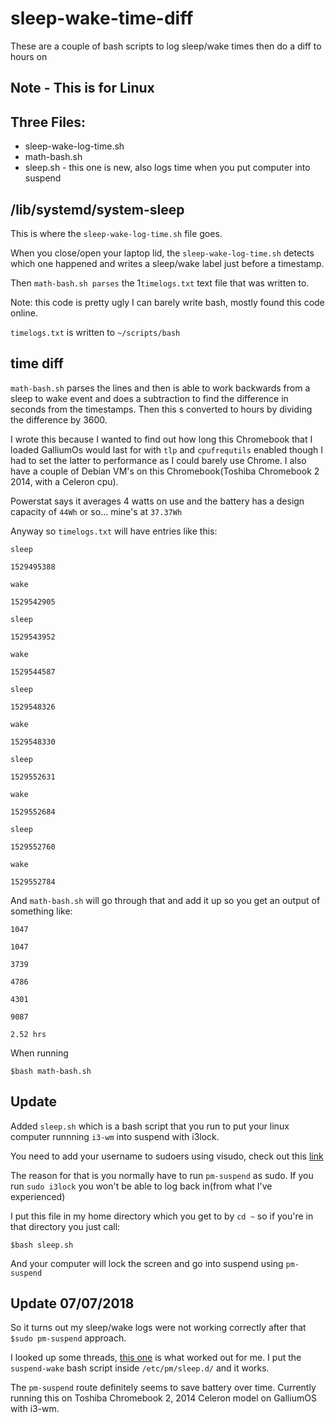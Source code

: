 # sleep-wake-time-diff
These are a couple of bash scripts to log sleep/wake times then do a diff to hours on

## Note - This is for Linux

## Three Files:
* sleep-wake-log-time.sh
* math-bash.sh
* sleep.sh - this one is new, also logs time when you put computer into suspend

## /lib/systemd/system-sleep
This is where the `sleep-wake-log-time.sh` file goes.

When you close/open your laptop lid, the `sleep-wake-log-time.sh` detects which one happened and writes a sleep/wake label just before a timestamp.

Then `math-bash.sh parses` the 1`timelogs.txt` text file that was written to.

Note: this code is pretty ugly I can barely write bash, mostly found this code online.

`timelogs.txt` is written to `~/scripts/bash`

## time diff

`math-bash.sh` parses the lines and then is able to work backwards from a sleep to wake event and does a subtraction to find the difference in seconds from the timestamps. Then this s converted to hours by dividing the difference by 3600.

I wrote this because I wanted to find out how long this Chromebook that I loaded GalliumOs would last for with `tlp` and `cpufrequtils` enabled though I had to set the latter to performance as I could barely use Chrome. I also have a couple of Debian VM's on this Chromebook(Toshiba Chromebook 2 2014, with a Celeron cpu).

Powerstat says it averages 4 watts on use and the battery has a design capacity of ```44Wh``` or so... mine's at ```37.37Wh```

Anyway so `timelogs.txt` will have entries like this:

`sleep`

`1529495388`

`wake`

`1529542905`

`sleep`

`1529543952`

`wake`

`1529544587`

`sleep`

`1529548326`

`wake`

`1529548330`

`sleep`

`1529552631`

`wake`

`1529552684`

`sleep`

`1529552760`

`wake`

`1529552784`

And `math-bash.sh` will go through that and add it up so you get an output of something like:

`1047`

`1047`

`3739`

`4786`

`4301`

`9087`

`2.52 hrs`

When running

`$bash math-bash.sh`

## Update

Added `sleep.sh` which is a bash script that you run to put your linux computer runnning `i3-wm` into suspend with i3lock.

You need to add your username to sudoers using visudo, check out this [link](https://askubuntu.com/questions/136356/allow-root-program-to-run-without-privileges)

The reason for that is you normally have to run `pm-suspend` as sudo. If you run `sudo i3lock` you won't be able to log back in(from what I've experienced)

I put this file in my home directory which you get to by `cd ~` so if you're in that directory you just call:

`$bash sleep.sh`

And your computer will lock the screen and go into suspend using `pm-suspend`


## Update 07/07/2018

So it turns out my sleep/wake logs were not working correctly after that `$sudo pm-suspend` approach.

I looked up some threads, [this one](https://askubuntu.com/questions/250690/how-to-run-a-script-when-suspending-resuming-sony-vaio-ubuntu-12-04) is what worked out for me. I put the `suspend-wake` bash script inside `/etc/pm/sleep.d/` and it works.

The `pm-suspend` route definitely seems to save battery over time. Currently running this on Toshiba Chromebook 2, 2014 Celeron model on GalliumOS with i3-wm.
